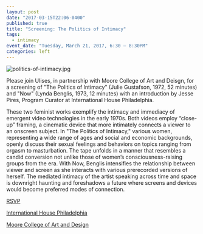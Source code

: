 ```yaml
---
layout: post
date: "2017-03-15T22:06-0400"
published: true
title: "Screening: The Politics of Intimacy"
tags:
  - intimacy
event_date: "Tuesday, March 21, 2017, 6:30 – 8:30PM"
categories: left
---
```


![politics-of-intimacy.jpg]({{site.baseurl}}/assets/img/politics-of-intimacy.jpg)

Please join Ulises, in partnership with Moore College of Art and Deisgn, for a screening of "The Politics of Intimacy" (Julie Gustafson, 1972, 52 minutes) and "Now" (Lynda Benglis, 1973, 12 minutes) with an introduction by Jesse Pires, Program Curator at International House Philadelphia.

These two feminist works exemplify the intimacy and immediacy of emergent video technologies in the early 1970s. Both videos employ “close-up” framing, a cinematic device that more intimately connects a viewer to an onscreen subject. In "The Politics of Intimacy," various women, representing a wide range of ages and social and economic backgrounds, openly discuss their sexual feelings and behaviors on topics ranging from orgasm to masturbation. The tape unfolds in a manner that resembles a candid conversion not unlike those of women’s consciousness-raising groups from the era. With Now, Benglis intensifies the relationship between viewer and screen as she interacts with various prerecorded versions of herself. The mediated intimacy of the artist speaking across time and space is downright haunting and foreshadows a future where screens and devices would become preferred modes of connection.

[RSVP](https://www.facebook.com/events/1598045313558488/?active_tab=about)

[International House Philadelphia](http://ihousephilly.org/about)

[Moore College of Art and Design](http://moore.edu/)
